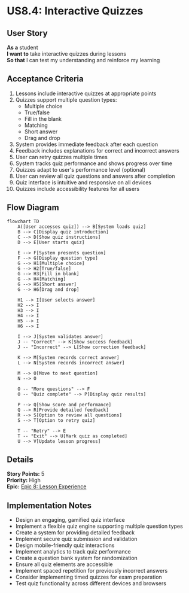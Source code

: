 # US8.4: Interactive Quizzes

## User Story

**As a** student  
**I want to** take interactive quizzes during lessons  
**So that** I can test my understanding and reinforce my learning

## Acceptance Criteria

1. Lessons include interactive quizzes at appropriate points
2. Quizzes support multiple question types:
   - Multiple choice
   - True/false
   - Fill in the blank
   - Matching
   - Short answer
   - Drag and drop
3. System provides immediate feedback after each question
4. Feedback includes explanations for correct and incorrect answers
5. User can retry quizzes multiple times
6. System tracks quiz performance and shows progress over time
7. Quizzes adapt to user's performance level (optional)
8. User can review all quiz questions and answers after completion
9. Quiz interface is intuitive and responsive on all devices
10. Quizzes include accessibility features for all users

## Flow Diagram

```mermaid
flowchart TD
    A([User accesses quiz]) --> B[System loads quiz]
    B --> C[Display quiz introduction]
    C --> D[Show quiz instructions]
    D --> E[User starts quiz]

    E --> F[System presents question]
    F --> G[Display question type]
    G --> H1[Multiple choice]
    G --> H2[True/false]
    G --> H3[Fill in blank]
    G --> H4[Matching]
    G --> H5[Short answer]
    G --> H6[Drag and drop]

    H1 --> I[User selects answer]
    H2 --> I
    H3 --> I
    H4 --> I
    H5 --> I
    H6 --> I

    I --> J[System validates answer]
    J -- "Correct" --> K[Show success feedback]
    J -- "Incorrect" --> L[Show correction feedback]

    K --> M[System records correct answer]
    L --> N[System records incorrect answer]

    M --> O[Move to next question]
    N --> O

    O -- "More questions" --> F
    O -- "Quiz complete" --> P[Display quiz results]

    P --> Q[Show score and performance]
    Q --> R[Provide detailed feedback]
    R --> S[Option to review all questions]
    S --> T[Option to retry quiz]

    T -- "Retry" --> E
    T -- "Exit" --> U[Mark quiz as completed]
    U --> V[Update lesson progress]
```

## Details

**Story Points:** 5  
**Priority:** High  
**Epic:** [Epic 8: Lesson Experience](./README.md)

## Implementation Notes

- Design an engaging, gamified quiz interface
- Implement a flexible quiz engine supporting multiple question types
- Create a system for providing detailed feedback
- Implement secure quiz submission and validation
- Design mobile-friendly quiz interactions
- Implement analytics to track quiz performance
- Create a question bank system for randomization
- Ensure all quiz elements are accessible
- Implement spaced repetition for previously incorrect answers
- Consider implementing timed quizzes for exam preparation
- Test quiz functionality across different devices and browsers
